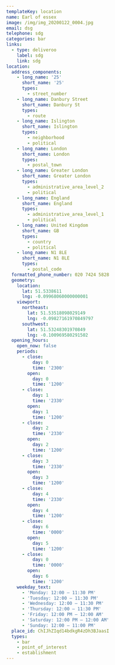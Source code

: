 ```yaml
---
templateKey: location
name: Earl of essex
image: /img/img_20200122_0004.jpg
email: dsg
telephone: sdg
categories: bar
links:
  - type: deliveroo
    label: sdg
    link: sdg
location:
  address_components:
    - long_name: '25'
      short_name: '25'
      types:
        - street_number
    - long_name: Danbury Street
      short_name: Danbury St
      types:
        - route
    - long_name: Islington
      short_name: Islington
      types:
        - neighborhood
        - political
    - long_name: London
      short_name: London
      types:
        - postal_town
    - long_name: Greater London
      short_name: Greater London
      types:
        - administrative_area_level_2
        - political
    - long_name: England
      short_name: England
      types:
        - administrative_area_level_1
        - political
    - long_name: United Kingdom
      short_name: GB
      types:
        - country
        - political
    - long_name: N1 8LE
      short_name: N1 8LE
      types:
        - postal_code
  formatted_phone_number: 020 7424 5828
  geometry:
    location:
      lat: 51.5338611
      lng: -0.09968060000000001
    viewport:
      northeast:
        lat: 51.53518098029149
        lng: -0.09827161970849797
      southwest:
        lat: 51.53248301970849
        lng: -0.100969580291502
  opening_hours:
    open_now: false
    periods:
      - close:
          day: 0
          time: '2300'
        open:
          day: 0
          time: '1200'
      - close:
          day: 1
          time: '2330'
        open:
          day: 1
          time: '1200'
      - close:
          day: 2
          time: '2330'
        open:
          day: 2
          time: '1200'
      - close:
          day: 3
          time: '2330'
        open:
          day: 3
          time: '1200'
      - close:
          day: 4
          time: '2330'
        open:
          day: 4
          time: '1200'
      - close:
          day: 6
          time: '0000'
        open:
          day: 5
          time: '1200'
      - close:
          day: 0
          time: '0000'
        open:
          day: 6
          time: '1200'
    weekday_text:
      - 'Monday: 12:00 – 11:30 PM'
      - 'Tuesday: 12:00 – 11:30 PM'
      - 'Wednesday: 12:00 – 11:30 PM'
      - 'Thursday: 12:00 – 11:30 PM'
      - 'Friday: 12:00 PM – 12:00 AM'
      - 'Saturday: 12:00 PM – 12:00 AM'
      - 'Sunday: 12:00 – 11:00 PM'
  place_id: ChIJhZIqd14bdkgR4zDh3BJaasI
  types:
    - bar
    - point_of_interest
    - establishment
---
```

